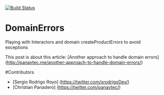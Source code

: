 [![Build Status](https://travis-ci.org/PaNaVTEC/DomainErrors.svg?branch=master)](https://travis-ci.org/PaNaVTEC/DomainErrors)

# DomainErrors
Playing with Interactors and domain createProductErrors to avoid exceptions

This post is about this article: [Another approach to handle domain errors] (http://panavtec.me/another-approach-to-handle-domain-errors/)

#Contributors
- [Sergio Rodrigo Royo] (https://twitter.com/srodrigoDev/)
- [Christian Panadero] (https://twitter.com/panavtec/)
